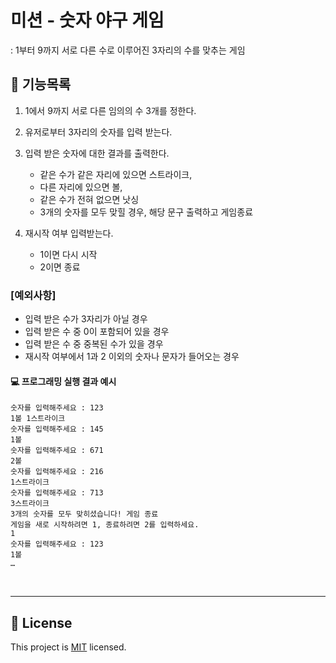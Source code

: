 # 미션 - 숫자 야구 게임
:  1부터 9까지 서로 다른 수로 이루어진 3자리의 수를 맞추는 게임  

## 🚀 기능목록
1. 1에서 9까지 서로 다른 임의의 수 3개를 정한다.  
     

2. 유저로부터 3자리의 숫자를 입력 받는다.  
       

3. 입력 받은 숫자에 대한 결과를 출력한다.
   - 같은 수가 같은 자리에 있으면 스트라이크,
   - 다른 자리에 있으면 볼,
   - 같은 수가 전혀 없으면 낫싱
   - 3개의 숫자를 모두 맞힐 경우, 해당 문구 출력하고 게임종료 
    

4. 재시작 여부 입력받는다. 
   - 1이면 다시 시작
   - 2이면 종료 

### [예외사항]
- 입력 받은 수가 3자리가 아닐 경우 
- 입력 받은 수 중 0이 포함되어 있을 경우
- 입력 받은 수 중 중복된 수가 있을 경우
- 재시작 여부에서 1과 2 이외의 숫자나 문자가 들어오는 경우

#### 💻 프로그래밍 실행 결과 예시

```
숫자를 입력해주세요 : 123
1볼 1스트라이크
숫자를 입력해주세요 : 145
1볼 
숫자를 입력해주세요 : 671
2볼 
숫자를 입력해주세요 : 216
1스트라이크 
숫자를 입력해주세요 : 713
3스트라이크 
3개의 숫자를 모두 맞히셨습니다! 게임 종료
게임을 새로 시작하려면 1, 종료하려면 2를 입력하세요.
1
숫자를 입력해주세요 : 123
1볼
… 
```

<br>

---
## 📝 License

This project is [MIT](https://github.com/woowacourse/java-baseball-precourse/blob/master/LICENSE) licensed.
